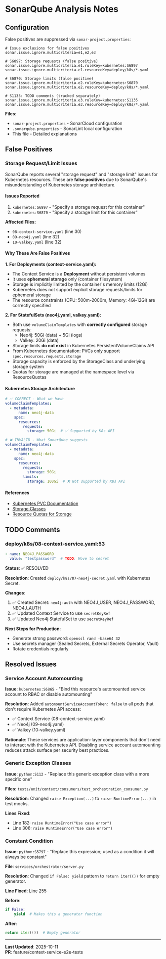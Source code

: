 # SonarQube Analysis Notes

## Configuration

False positives are suppressed via `sonar-project.properties`:

```properties
# Issue exclusions for false positives
sonar.issue.ignore.multicriteria=e1,e2,e3

# S6897: Storage requests (false positive)
sonar.issue.ignore.multicriteria.e1.ruleKey=kubernetes:S6897
sonar.issue.ignore.multicriteria.e1.resourceKey=deploy/k8s/*.yaml

# S6870: Storage limits (false positive)
sonar.issue.ignore.multicriteria.e2.ruleKey=kubernetes:S6870
sonar.issue.ignore.multicriteria.e2.resourceKey=deploy/k8s/*.yaml

# S1135: TODO comments (tracked separately)
sonar.issue.ignore.multicriteria.e3.ruleKey=kubernetes:S1135
sonar.issue.ignore.multicriteria.e3.resourceKey=deploy/k8s/*.yaml
```

**Files**:
- `sonar-project.properties` - SonarCloud configuration
- `.sonarqube.properties` - SonarLint local configuration
- This file - Detailed explanations

## False Positives

### Storage Request/Limit Issues

SonarQube reports several "storage request" and "storage limit" issues for Kubernetes resources. These are **false positives** due to SonarQube's misunderstanding of Kubernetes storage architecture.

#### Issues Reported

1. `kubernetes:S6897` - "Specify a storage request for this container"
2. `kubernetes:S6870` - "Specify a storage limit for this container"

**Affected Files:**
- `08-context-service.yaml` (line 30)
- `09-neo4j.yaml` (line 32)
- `10-valkey.yaml` (line 32)

#### Why These Are False Positives

**1. For Deployments (context-service.yaml):**
- The Context Service is a **Deployment** without persistent volumes
- It uses **ephemeral storage** only (container filesystem)
- Storage is implicitly limited by the container's memory limits (12Gi)
- Kubernetes does not support explicit storage requests/limits for ephemeral storage
- The resource constraints (CPU: 500m-2000m, Memory: 4Gi-12Gi) are correctly specified

**2. For StatefulSets (neo4j.yaml, valkey.yaml):**
- Both use `volumeClaimTemplates` with **correctly configured** storage requests:
  - Neo4j: 50Gi (data) + 5Gi (logs)
  - Valkey: 20Gi (data)
- Storage limits **do not exist** in Kubernetes PersistentVolumeClaims API
- From Kubernetes documentation: PVCs only support `spec.resources.requests.storage`
- Storage capacity is enforced by the StorageClass and underlying storage system
- Quotas for storage are managed at the namespace level via ResourceQuotas

#### Kubernetes Storage Architecture

```yaml
# ✅ CORRECT - What we have
volumeClaimTemplates:
  - metadata:
      name: neo4j-data
    spec:
      resources:
        requests:
          storage: 50Gi  # ✅ Supported by K8s API

# ❌ INVALID - What SonarQube suggests
volumeClaimTemplates:
  - metadata:
      name: neo4j-data
    spec:
      resources:
        requests:
          storage: 50Gi
        limits:
          storage: 100Gi  # ❌ Not supported by K8s API
```

#### References

- [Kubernetes PVC Documentation](https://kubernetes.io/docs/concepts/storage/persistent-volumes/)
- [Storage Classes](https://kubernetes.io/docs/concepts/storage/storage-classes/)
- [Resource Quotas for Storage](https://kubernetes.io/docs/concepts/policy/resource-quotas/#storage-resource-quota)

## TODO Comments

### deploy/k8s/08-context-service.yaml:53

```yaml
- name: NEO4J_PASSWORD
  value: "testpassword"  # TODO: Move to secret
```

**Status**: ✅ RESOLVED

**Resolution**: Created `deploy/k8s/07-neo4j-secret.yaml` with Kubernetes Secret.

**Changes**:
1. ✅ Created Secret: `neo4j-auth` with NEO4J_USER, NEO4J_PASSWORD, NEO4J_AUTH
2. ✅ Updated Context Service to use `secretKeyRef`
3. ✅ Updated Neo4j StatefulSet to use `secretKeyRef`

**Next Steps for Production**:
- Generate strong password: `openssl rand -base64 32`
- Use secrets manager (Sealed Secrets, External Secrets Operator, Vault)
- Rotate credentials regularly

## Resolved Issues

### Service Account Automounting

**Issue**: `kubernetes:S6865` - "Bind this resource's automounted service account to RBAC or disable automounting"

**Resolution**: Added `automountServiceAccountToken: false` to all pods that don't require Kubernetes API access:
- ✅ Context Service (08-context-service.yaml)
- ✅ Neo4j (09-neo4j.yaml)
- ✅ Valkey (10-valkey.yaml)

**Rationale**: These services are application-layer components that don't need to interact with the Kubernetes API. Disabling service account automounting reduces attack surface per security best practices.

### Generic Exception Classes

**Issue**: `python:S112` - "Replace this generic exception class with a more specific one"

**Files**: `tests/unit/context/consumers/test_orchestration_consumer.py`

**Resolution**: Changed `raise Exception(...)` to `raise RuntimeError(...)` in test mocks.

**Lines Fixed**:
- Line 182: `raise RuntimeError("Use case error")`
- Line 306: `raise RuntimeError("Use case error")`

### Constant Condition

**Issue**: `python:S5797` - "Replace this expression; used as a condition it will always be constant"

**File**: `services/orchestrator/server.py`

**Resolution**: Changed `if False: yield` pattern to `return iter(())` for empty generator.

**Line Fixed**: Line 255

**Before**:
```python
if False:
    yield  # Makes this a generator function
```

**After**:
```python
return iter(())  # Empty generator
```

---

**Last Updated**: 2025-10-11  
**PR**: feature/context-service-e2e-tests

